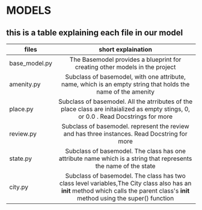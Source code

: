 # MODELS
## this is a table explaining each file in our model

| files        | short explaination |
| -------------|:-----------------:|
|base_model.py |The Basemodel provides a blueprint for creating other models in the project|
|amenity.py|Subclass of basemodel, with one attribute, name, which is an empty string that holds the name of the amenity|
|place.py|Subclass of basemodel. All the atrributes of the place class are initaialized as empty stings, 0, or 0.0 . Read Docstrings for more|
|review.py| Subclass of basemodel. represent the review and has three instances. Read Docstring for more|
|state.py| Subclass of basemodel. The class has one attribute name which is a string that represents the name of the state|
|city.py|Subclass of basemodel. The class has two class level variables,The City class also has an __init__ method which calls the parent class's __init__ method  using the super() function|
